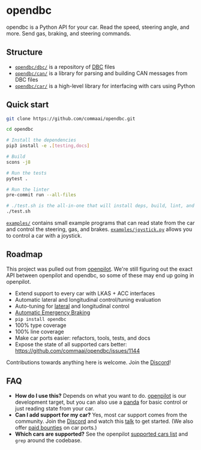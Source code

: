# opendbc

opendbc is a Python API for your car. Read the speed, steering angle, and more. Send gas, braking, and steering commands.

## Structure
* [`opendbc/dbc/`](opendbc/dbc/) is a repository of [DBC](https://en.wikipedia.org/wiki/CAN_bus#DBC) files
* [`opendbc/can/`](opendbc/can/) is a library for parsing and building CAN messages from DBC files
* [`opendbc/car/`](opendbc/car/) is a high-level library for interfacing with cars using Python

## Quick start

```bash
git clone https://github.com/commaai/opendbc.git

cd opendbc

# Install the dependencies
pip3 install -e .[testing,docs]

# Build
scons -j8

# Run the tests
pytest .

# Run the linter
pre-commit run --all-files

# ./test.sh is the all-in-one that will install deps, build, lint, and test
./test.sh
```

[`examples/`](examples/) contains small example programs that can read state from the car and control the steering, gas, and brakes.
[`examples/joystick.py`](examples/joystick.py) allows you to control a car with a joystick.

## Roadmap

This project was pulled out from [openpilot](https://github.com/commaai/openpilot).
We're still figuring out the exact API between openpilot and opendbc, so some of these
may end up going in openpilot.

* Extend support to every car with LKAS + ACC interfaces
* Automatic lateral and longitudinal control/tuning evaluation
* Auto-tuning for [lateral](https://blog.comma.ai/090release/#torqued-an-auto-tuner-for-lateral-control) and longitudinal control
* [Automatic Emergency Braking](https://en.wikipedia.org/wiki/Automated_emergency_braking_system)
* `pip install opendbc`
* 100% type coverage
* 100% line coverage
* Make car ports easier: refactors, tools, tests, and docs
* Expose the state of all supported cars better: https://github.com/commaai/opendbc/issues/1144

Contributions towards anything here is welcome. Join the [Discord](https://discord.comma.ai)!

## FAQ

* **How do I use this?** Depends on what you want to do. [openpilot](https://github.com/commaai/openpilot) is our development target, but you can also use a [panda](https://comma.ai/shop/panda) for basic control or just reading state from your car.
* **Can I add support for my car?** Yes, most car support comes from the community. Join the [Discord](https://discord.comma.ai) and watch this [talk](https://www.youtube.com/watch?v=XxPS5TpTUnI&t=142s&pp=ygUPY29tbWFfY29uIGphc29u) to get started. (We also offer [paid bounties](https://comma.ai/bounties) on car ports.)
* **Which cars are supported?** See the openpilot [supported cars list](https://github.com/commaai/openpilot/blob/master/docs/CARS.md) and `grep` around the codebase.
